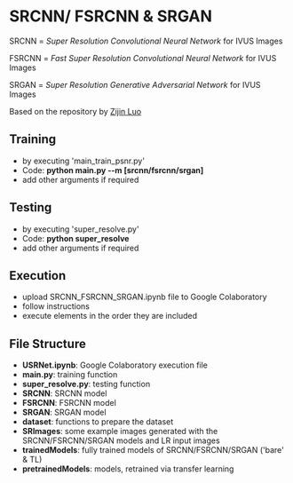 # SRCNN/ FSRCNN & SRGAN

SRCNN = *Super Resolution Convolutional Neural Network* for IVUS Images

FSRCNN = *Fast Super Resolution Convolutional Neural Network* for IVUS Images

SRGAN = *Super Resolution Generative Adversarial Network* for IVUS Images

Based on the repository by [Zijin Luo](https://github.com/soapisnotfat/super-resolution)

## Training
- by executing 'main_train_psnr.py'
- Code: 
	**python main.py --m  [srcnn/fsrcnn/srgan]**
- add other arguments if required


## Testing
- by executing 'super_resolve.py'
- Code: 
	**python super_resolve**
- add other arguments if required


## Execution
- upload SRCNN_FSRCNN_SRGAN.ipynb file to Google Colaboratory
- follow instructions
- execute elements in the order they are included


## File Structure
- **USRNet.ipynb**: Google Colaboratory execution file
- **main.py**: training function
- **super_resolve.py**: testing function
- **SRCNN**: SRCNN model
- **FSRCNN**: FSRCNN model
- **SRGAN**: SRGAN model
- **dataset**: functions to prepare the dataset
- **SRImages**: some example images generated with the SRCNN/FSRCNN/SRGAN models and LR input images
- **trainedModels**: fully trained models of SRCNN/FSRCNN/SRGAN ('bare' & TL)
- **pretrainedModels**: models, retrained via transfer learning


